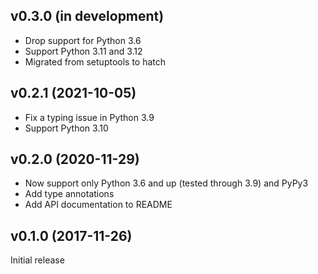 v0.3.0 (in development)
-----------------------
- Drop support for Python 3.6
- Support Python 3.11 and 3.12
- Migrated from setuptools to hatch

v0.2.1 (2021-10-05)
-------------------
- Fix a typing issue in Python 3.9
- Support Python 3.10

v0.2.0 (2020-11-29)
-------------------
- Now support only Python 3.6 and up (tested through 3.9) and PyPy3
- Add type annotations
- Add API documentation to README

v0.1.0 (2017-11-26)
-------------------
Initial release
